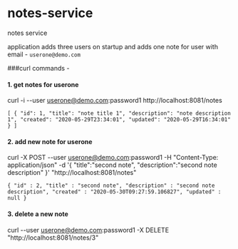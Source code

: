 # notes-service
notes service

application adds three users on startup and adds one note for user with email - `userone@demo.com`

###curl commands - 

#### 1. get notes for userone 
curl -i --user userone@demo.com:password1 http://localhost:8081/notes 

`[
   {
     "id": 1,
     "title": "note title 1",
     "description": "note description 1",
     "created": "2020-05-29T23:34:01",
     "updated": "2020-05-29T16:34:01"
   }
 ]`
 
 #### 2. add new note for userone 
 curl -X POST --user userone@demo.com:password1 -H "Content-Type: application/json" -d '{
         "title":"second note",
         "description":"second note description"
  }' "http://localhost:8081/notes"
  
  `{
      "id" : 2,
      "title" : "second note",
      "description" : "second note description",
      "created" : "2020-05-30T09:27:59.106827",
      "updated" : null
   }`

#### 3. delete a new note   
curl --user userone@demo.com:password1 -X DELETE "http://localhost:8081/notes/3"
